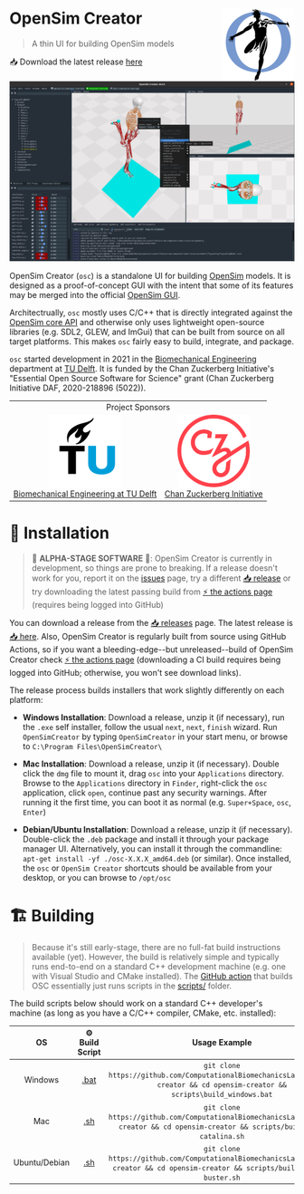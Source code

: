 # OpenSim Creator <img src="resources/logo.png" align="right" alt="OpenSim Creator Logo" width="128" height="128" />

> A thin UI for building OpenSim models

📥 Download the latest release [here](../../releases/latest)

![screenshot](docs/source/_static/screenshot.png)

OpenSim Creator (`osc`) is a standalone UI for building
[OpenSim](https://github.com/opensim-org/opensim-core) models. It is
designed as a proof-of-concept GUI with the intent that some of its
features may be merged into the official [OpenSim GUI](https://github.com/opensim-org/opensim-gui).

Architectrually, `osc` mostly uses C/C++ that is directly integrated
against the [OpenSim core API](https://github.com/opensim-org/opensim-core) and otherwise only
uses lightweight open-source libraries (e.g. SDL2, GLEW, and ImGui) that can be built from source
on all target platforms. This makes `osc` fairly easy to build, integrate, and package.

`osc` started development in 2021 in the [Biomechanical Engineering](https://www.tudelft.nl/3me/over/afdelingen/biomechanical-engineering)
department at [TU Delft](https://www.tudelft.nl/). It is funded by the
Chan Zuckerberg Initiative's "Essential Open Source Software for
Science" grant (Chan Zuckerberg Initiative DAF, 2020-218896 (5022)).

<table align="center">
  <tr>
    <td colspan="2" align="center">Project Sponsors</td>
  </tr>
  <tr>
    <td align="center">
      <a href="https://www.tudelft.nl/3me/over/afdelingen/biomechanical-engineering">
        <img src="resources/tud_logo.png" alt="TUD logo" width="128" height="128" />
        <br />
        Biomechanical Engineering at TU Delft
      </a>
    </td>
    <td align="center">
      <a href="https://chanzuckerberg.com/">
        <img src="resources/chanzuckerberg_logo.png" alt="CZI logo" width="128" height="128" />
        <br />
        Chan Zuckerberg Initiative
      </a>
    </td>
  </tr>
</table>


# 🚀 Installation

> 🚧 **ALPHA-STAGE SOFTWARE** 🚧: OpenSim Creator is currently in development, so
> things are prone to breaking. If a release doesn't work for you,
> report it on the [issues](../../issues)
> page, try a different [📥 release](../../releases)
> or try downloading the latest passing build from [⚡ the actions page](../../actions)
> (requires being logged into GitHub)

You can download a release from the [📥 releases](../../releases) page. The latest
release is [📥 here](../../releases/latest). Also, OpenSim Creator is regularly built
from source using GitHub Actions, so if you want a bleeding-edge--but unreleased--build
of OpenSim Creator check [⚡ the actions page](../../actions) (downloading a CI build
requires being logged into GitHub; otherwise, you won't see download links).

The release process builds installers that work slightly differently on each platform:

- **Windows Installation**: Download a release, unzip it (if necessary), run the `.exe`
  self installer, follow the usual `next`, `next`, `finish` wizard. Run `OpenSimCreator` by typing
  `OpenSimCreator` in your start menu, or browse to `C:\Program Files\OpenSimCreator\`

- **Mac Installation**: Download a release, unzip it (if necessary). Double click the `dmg`
  file to mount it, drag `osc` into your `Applications` directory. Browse to the `Applications`
  directory in `Finder`, right-click the `osc` application, click `open`, continue past any
  security warnings. After running it the first time, you can boot it as normal (e.g. `Super+Space`,
  `osc`, `Enter`)

- **Debian/Ubuntu Installation**: Download a release, unzip it (if necessary). Double-click the
  `.deb` package and install it through your package manager UI. Alternatively, you can install it
  through the commandline: `apt-get install -yf ./osc-X.X.X_amd64.deb` (or similar). Once installed,
  the `osc` or `OpenSim Creator` shortcuts should be available from your desktop, or you can browse
  to `/opt/osc`


# 🏗️  Building

> Because it's still early-stage, there are no full-fat build instructions available (yet).
> However, the build is relatively simple and typically runs end-to-end on a standard C++
> development machine (e.g. one with Visual Studio and CMake installed). The 
> [GitHub action](.github/workflows/continuous-integration-workflow.yml) that builds OSC
> essentially just runs scripts in the [scripts/](scripts/) folder.

The build scripts below should work on a standard C++ developer's machine (as long as you have 
a C/C++ compiler, CMake, etc. installed):

| OS | ⚙️ Build Script | Usage Example |
| :-: | :-: | :-: |
| Windows | [.bat](scripts/build_windows.bat) | `git clone https://github.com/ComputationalBiomechanicsLab/opensim-creator && cd opensim-creator && scripts\build_windows.bat` |
| Mac | [.sh](scripts/build_mac-catalina.sh) | `git clone https://github.com/ComputationalBiomechanicsLab/opensim-creator && cd opensim-creator && scripts/build_mac-catalina.sh` |
| Ubuntu/Debian | [.sh](scripts/build_debian-buster.sh) | `git clone https://github.com/ComputationalBiomechanicsLab/opensim-creator && cd opensim-creator && scripts/build_debian-buster.sh` |
